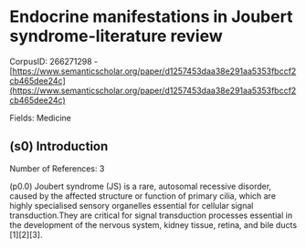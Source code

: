 # Endocrine manifestations in Joubert syndrome-literature review

CorpusID: 266271298 - [https://www.semanticscholar.org/paper/d1257453daa38e291aa5353fbccf2cb465dee24c](https://www.semanticscholar.org/paper/d1257453daa38e291aa5353fbccf2cb465dee24c)

Fields: Medicine

## (s0) Introduction
Number of References: 3

(p0.0) Joubert syndrome (JS) is a rare, autosomal recessive disorder, caused by the affected structure or function of primary cilia, which are highly specialised sensory organelles essential for cellular signal transduction.They are critical for signal transduction processes essential in the development of the nervous system, kidney tissue, retina, and bile ducts [1][2][3].
